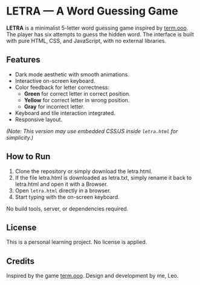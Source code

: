 # LETRA — A Word Guessing Game

**LETRA** is a minimalist 5-letter word guessing game inspired by [term.ooo](https://term.ooo). The player has six attempts to guess the hidden word. The interface is built with pure HTML, CSS, and JavaScript, with no external libraries.

## Features

- Dark mode aesthetic with smooth animations.
- Interactive on-screen keyboard.
- Color feedback for letter correctness:
  - **Green** for correct letter in correct position.
  - **Yellow** for correct letter in wrong position.
  - **Gray** for incorrect letter.
- Keyboard and tile interaction integrated.
- Responsive layout.

*(Note: This version may use embedded CSS/JS inside `letra.html` for simplicity.)*

## How to Run

1. Clone the repository or simply download the letra.html.
2. If the file letra.html is downloaded as letra.txt, simply rename it back to letra.html and open it with a Browser.
3. Open `letra.html` directly in a browser.
4. Start typing with the on-screen keyboard.

No build tools, server, or dependencies required.

## License

This is a personal learning project. No license is applied.

## Credits

Inspired by the game [term.ooo](https://term.ooo).
Design and development by me, Leo.
